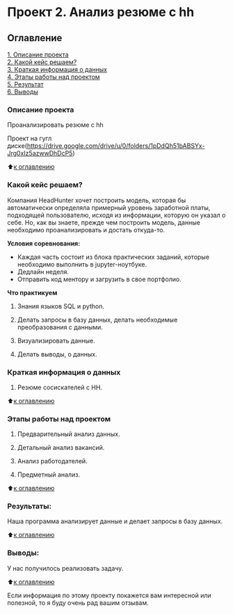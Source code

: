 # Проект 2. Анализ резюме с hh

## Оглавление  
[1. Описание проекта](https://github.com/SemenPanin/data_scince/tree/main/project_2#описание-проекта)  
[2. Какой кейс решаем?](https://github.com/SemenPanin/data_scince/tree/main/project_2#какой-кейс-решаем)  
[3. Краткая информация о данных](https://github.com/SemenPanin/data_scince/tree/main/project_2#краткая-информация-о-данных)  
[4. Этапы работы над проектом](https://github.com/SemenPanin/data_scince/tree/main/project_2#этапы-работы-над-проектом)  
[5. Результат](https://github.com/SemenPanin/data_scince/tree/main/project_2#результаты)    
[6. Выводы](https://github.com/SemenPanin/data_scince/tree/main/project_2#выводы) 

### Описание проекта    
Проанализировать резюме с hh

Проект на гугл диске(https://drive.google.com/drive/u/0/folders/1pDdQh51bABSYx-Jrg0xIz5azwwDhDcP5)

:arrow_up:[к оглавлению](https://github.com/SemenPanin/data_scince/tree/main/project_2#проект-2-анализ-резюме-с-hh)


### Какой кейс решаем?    
Компания HeadHunter хочет построить модель, которая бы автоматически определяла примерный уровень заработной платы, подходящей пользователю, исходя из информации, которую он указал о себе. Но, как вы знаете, прежде чем построить модель, данные необходимо проанализировать и достать откуда-то.

**Условия соревнования:**  
- Каждая часть состоит из блока практических заданий, которые необходимо выполнить в jupyter-ноутбуке.
- Дедлайн неделя.
- Отправить код ментору и загрузить в свое портфолио.


**Что практикуем**     
1. Знания языков  SQL и python.

2. Делать запросы в базу данных, делать необходимые преобразования с данными.

3. Визуализировать данные.

4. Делать выводы, о данных.



### Краткая информация о данных
1. Резюме сосискателей с HH.
 
:arrow_up:[к оглавлению](https://github.com/SemenPanin/data_scince/tree/main/project_2#проект-2-анализ-резюме-с-hh)


### Этапы работы над проектом  
1. Предварительный анализ данных.

2. Детальный анализ вакансий.

3. Анализ работодателей.

4. Предметный анализ.

:arrow_up:[к оглавлению](https://github.com/SemenPanin/data_scince/tree/main/project_2#проект-2-анализ-резюме-с-hh)


### Результаты:  
Наша программа  анализирует данные и делает запросы в базу данных.

:arrow_up:[к оглавлению](https://github.com/SemenPanin/data_scince/tree/main/project_2#проект-2-анализ-резюме-с-hh)


### Выводы:  
У нас получилось реализовать задачу.

:arrow_up:[к оглавлению](https://github.com/SemenPanin/data_scince/tree/main/project_2#проект-2-анализ-резюме-с-hh)


Если информация по этому проекту покажется вам интересной или полезной, то я буду очень рад вашим отзывам.